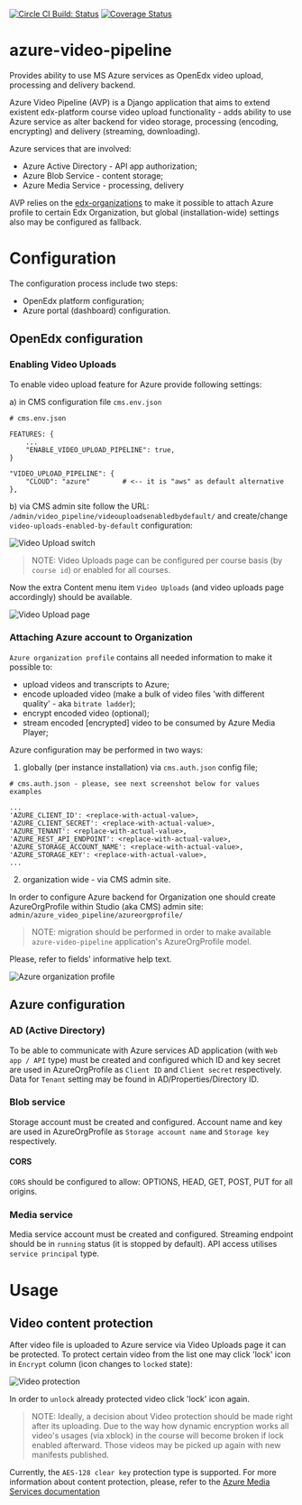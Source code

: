 [![Circle CI Build: Status](https://img.shields.io/circleci/project/raccoongang/azure-video-pipeline/master.svg)](https://circleci.com/gh/raccoongang/azure-video-pipeline/tree/master)
[![Coverage Status](https://img.shields.io/codecov/c/github/raccoongang/azure-video-pipeline/master.svg)](https://codecov.io/gh/raccoongang/azure-video-pipeline)


# azure-video-pipeline
Provides ability to use MS Azure services as OpenEdx video upload, processing and delivery backend.

Azure Video Pipeline (AVP) is a Django application that aims to extend existent edx-platform course video upload functionality - adds ability to use Azure service as alter backend for video storage, processing (encoding, encrypting) and delivery (streaming, downloading).

Azure services that are involved:
- Azure Active Directory - API app authorization;
- Azure Blob Service - content storage;
- Azure Media Service - processing, delivery

AVP relies on the [edx-organizations](https://github.com/edx/edx-organizations) to make it possible to attach
Azure profile to certain Edx Organization, but global (installation-wide) settings also may be configured as
fallback.

# Configuration

The configuration process include two steps:
- OpenEdx platform configuration;
- Azure portal (dashboard) configuration.

## OpenEdx configuration

### Enabling Video Uploads

To enable video upload feature for Azure provide following settings:

a) in CMS configuration file `cms.env.json`

```
# cms.env.json

FEATURES: {
    ...
    "ENABLE_VIDEO_UPLOAD_PIPELINE": true,
}

"VIDEO_UPLOAD_PIPELINE": {
    "CLOUD": "azure"        # <-- it is "aws" as default alternative
},
```

b) via CMS admin site follow the URL: `/admin/video_pipeline/videouploadsenabledbydefault/` and
create/change `video-uploads-enabled-by-default` configuration:

![Video Upload switch](doc/img/videoupload-switch.png)

> NOTE: Video Uploads page can be configured per course basis (by `course id`) or enabled for all courses.

Now the extra Content menu item `Video Uploads` (and video uploads page accordingly) should be available.

![Video Upload page](doc/img/menu-content-videoupload.png)

### Attaching Azure account to Organization

`Azure organization profile` contains all needed information to make it possible to:
- upload videos and transcripts to Azure;
- encode uploaded video (make a bulk of video files 'with different quality' - aka `bitrate ladder`);
- encrypt encoded video (optional);
- stream encoded \[encrypted\] video to be consumed by Azure Media Player;

Azure configuration may be performed in two ways:

1) globally (per instance installation) via `cms.auth.json` config file;

```
# cms.auth.json - please, see next screenshot below for values examples

...
'AZURE_CLIENT_ID': <replace-with-actual-value>,
'AZURE_CLIENT_SECRET': <replace-with-actual-value>,
'AZURE_TENANT': <replace-with-actual-value>,
'AZURE_REST_API_ENDPOINT': <replace-with-actual-value>,
'AZURE_STORAGE_ACCOUNT_NAME': <replace-with-actual-value>,
'AZURE_STORAGE_KEY': <replace-with-actual-value>,
...
```

2) organization wide - via CMS admin site.

In order to configure Azure backend for Organization one should create AzureOrgProfile within Studio (aka CMS) admin site: `admin/azure_video_pipeline/azureorgprofile/`

> NOTE: migration should be performed in order to make available `azure-video-pipeline` application's AzureOrgProfile model.

Please, refer to fields' informative help text.

![Azure organization profile](doc/img/azure-org-profile.png)

## Azure configuration

### AD (Active Directory)

To be able to communicate with Azure services AD application (with `Web app / API` type) must be created and configured which ID and key secret are used in AzureOrgProfile as `Client ID` and `Client secret` respectively.
Data for `Tenant` setting may be found in AD/Properties/Directory ID.

### Blob service

Storage account must be created and configured. Account name and key are used in AzureOrgProfile
as `Storage account name` and `Storage key` respectively.

#### CORS

`CORS` should be configured to allow: OPTIONS, HEAD, GET, POST, PUT for all origins.

### Media service

Media service account must be created and configured.
Streaming endpoint should be in `running` status (it is stopped by default).
API access utilises `service principal` type.

# Usage

## Video content protection

After video file is uploaded to Azure service via Video Uploads page it can be protected.
To protect certain video from the list one may click 'lock' icon in `Encrypt` column (icon changes to `locked` state):

![Video protection](doc/img/video_upload_encrypt.png)

In order to `unlock` already protected video click 'lock' icon again.

> NOTE: Ideally, a decision about Video protection should be made right after its uploading.
Due to the way how dynamic encryption works all video's usages (via xblock) in the course
will become broken if lock enabled afterward.
Those videos may be picked up again with new manifests published.

Currently, the `AES-128 clear key` protection type is supported.
For more information about content protection, please, refer to the [Azure Media Services documentation](https://docs.microsoft.com/en-us/azure/media-services/media-services-content-protection-overview)

